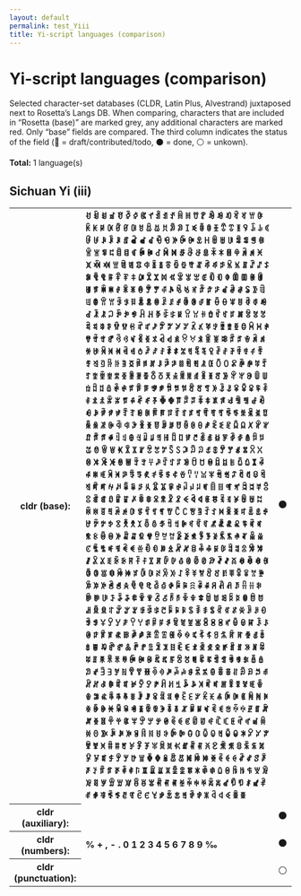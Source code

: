 ```yaml
---
layout: default
permalink: test_Yiii
title: Yi-script languages (comparison)
---
```


# Yi-script languages (comparison)

Selected character-set databases (CLDR, Latin Plus, Alvestrand) juxtaposed next to Rosetta’s Langs DB. When comparing, characters that are included in “Rosetta (base)” are marked grey, any additional characters are marked red. Only “base” fields are compared. The third column indicates the status of the field (🔴 = draft/contributed/todo, ⚫️ = done, ⚪️ = unkown).

**Total:** 1 language(s)

## Sichuan Yi (iii)

<table>
 <tr><th>cldr (base):</th><td><strong>ꀀ</strong> <strong>ꀁ</strong> <strong>ꀂ</strong> <strong>ꀃ</strong> <strong>ꀄ</strong> <strong>ꀅ</strong> <strong>ꀆ</strong> <strong>ꀇ</strong> <strong>ꀈ</strong> <strong>ꀉ</strong> <strong>ꀊ</strong> <strong>ꀋ</strong> <strong>ꀌ</strong> <strong>ꀍ</strong> <strong>ꀎ</strong> <strong>ꀏ</strong> <strong>ꀐ</strong> <strong>ꀑ</strong> <strong>ꀒ</strong> <strong>ꀓ</strong> <strong>ꀔ</strong> <strong>ꀕ</strong> <strong>ꀖ</strong> <strong>ꀗ</strong> <strong>ꀘ</strong> <strong>ꀙ</strong> <strong>ꀚ</strong> <strong>ꀛ</strong> <strong>ꀜ</strong> <strong>ꀝ</strong> <strong>ꀞ</strong> <strong>ꀟ</strong> <strong>ꀠ</strong> <strong>ꀡ</strong> <strong>ꀢ</strong> <strong>ꀣ</strong> <strong>ꀤ</strong> <strong>ꀥ</strong> <strong>ꀦ</strong> <strong>ꀧ</strong> <strong>ꀨ</strong> <strong>ꀩ</strong> <strong>ꀪ</strong> <strong>ꀫ</strong> <strong>ꀬ</strong> <strong>ꀭ</strong> <strong>ꀮ</strong> <strong>ꀯ</strong> <strong>ꀰ</strong> <strong>ꀱ</strong> <strong>ꀲ</strong> <strong>ꀳ</strong> <strong>ꀴ</strong> <strong>ꀵ</strong> <strong>ꀶ</strong> <strong>ꀷ</strong> <strong>ꀸ</strong> <strong>ꀹ</strong> <strong>ꀺ</strong> <strong>ꀻ</strong> <strong>ꀼ</strong> <strong>ꀽ</strong> <strong>ꀾ</strong> <strong>ꀿ</strong> <strong>ꁀ</strong> <strong>ꁁ</strong> <strong>ꁂ</strong> <strong>ꁃ</strong> <strong>ꁄ</strong> <strong>ꁅ</strong> <strong>ꁆ</strong> <strong>ꁇ</strong> <strong>ꁈ</strong> <strong>ꁉ</strong> <strong>ꁊ</strong> <strong>ꁋ</strong> <strong>ꁌ</strong> <strong>ꁍ</strong> <strong>ꁎ</strong> <strong>ꁏ</strong> <strong>ꁐ</strong> <strong>ꁑ</strong> <strong>ꁒ</strong> <strong>ꁓ</strong> <strong>ꁔ</strong> <strong>ꁕ</strong> <strong>ꁖ</strong> <strong>ꁗ</strong> <strong>ꁘ</strong> <strong>ꁙ</strong> <strong>ꁚ</strong> <strong>ꁛ</strong> <strong>ꁜ</strong> <strong>ꁝ</strong> <strong>ꁞ</strong> <strong>ꁟ</strong> <strong>ꁠ</strong> <strong>ꁡ</strong> <strong>ꁢ</strong> <strong>ꁣ</strong> <strong>ꁤ</strong> <strong>ꁥ</strong> <strong>ꁦ</strong> <strong>ꁧ</strong> <strong>ꁨ</strong> <strong>ꁩ</strong> <strong>ꁪ</strong> <strong>ꁫ</strong> <strong>ꁬ</strong> <strong>ꁭ</strong> <strong>ꁮ</strong> <strong>ꁯ</strong> <strong>ꁰ</strong> <strong>ꁱ</strong> <strong>ꁲ</strong> <strong>ꁳ</strong> <strong>ꁴ</strong> <strong>ꁵ</strong> <strong>ꁶ</strong> <strong>ꁷ</strong> <strong>ꁸ</strong> <strong>ꁹ</strong> <strong>ꁺ</strong> <strong>ꁻ</strong> <strong>ꁼ</strong> <strong>ꁽ</strong> <strong>ꁾ</strong> <strong>ꁿ</strong> <strong>ꂀ</strong> <strong>ꂁ</strong> <strong>ꂂ</strong> <strong>ꂃ</strong> <strong>ꂄ</strong> <strong>ꂅ</strong> <strong>ꂆ</strong> <strong>ꂇ</strong> <strong>ꂈ</strong> <strong>ꂉ</strong> <strong>ꂊ</strong> <strong>ꂋ</strong> <strong>ꂌ</strong> <strong>ꂍ</strong> <strong>ꂎ</strong> <strong>ꂏ</strong> <strong>ꂐ</strong> <strong>ꂑ</strong> <strong>ꂒ</strong> <strong>ꂓ</strong> <strong>ꂔ</strong> <strong>ꂕ</strong> <strong>ꂖ</strong> <strong>ꂗ</strong> <strong>ꂘ</strong> <strong>ꂙ</strong> <strong>ꂚ</strong> <strong>ꂛ</strong> <strong>ꂜ</strong> <strong>ꂝ</strong> <strong>ꂞ</strong> <strong>ꂟ</strong> <strong>ꂠ</strong> <strong>ꂡ</strong> <strong>ꂢ</strong> <strong>ꂣ</strong> <strong>ꂤ</strong> <strong>ꂥ</strong> <strong>ꂦ</strong> <strong>ꂧ</strong> <strong>ꂨ</strong> <strong>ꂩ</strong> <strong>ꂪ</strong> <strong>ꂫ</strong> <strong>ꂬ</strong> <strong>ꂭ</strong> <strong>ꂮ</strong> <strong>ꂯ</strong> <strong>ꂰ</strong> <strong>ꂱ</strong> <strong>ꂲ</strong> <strong>ꂳ</strong> <strong>ꂴ</strong> <strong>ꂵ</strong> <strong>ꂶ</strong> <strong>ꂷ</strong> <strong>ꂸ</strong> <strong>ꂹ</strong> <strong>ꂺ</strong> <strong>ꂻ</strong> <strong>ꂼ</strong> <strong>ꂽ</strong> <strong>ꂾ</strong> <strong>ꂿ</strong> <strong>ꃀ</strong> <strong>ꃁ</strong> <strong>ꃂ</strong> <strong>ꃃ</strong> <strong>ꃄ</strong> <strong>ꃅ</strong> <strong>ꃆ</strong> <strong>ꃇ</strong> <strong>ꃈ</strong> <strong>ꃉ</strong> <strong>ꃊ</strong> <strong>ꃋ</strong> <strong>ꃌ</strong> <strong>ꃍ</strong> <strong>ꃎ</strong> <strong>ꃏ</strong> <strong>ꃐ</strong> <strong>ꃑ</strong> <strong>ꃒ</strong> <strong>ꃓ</strong> <strong>ꃔ</strong> <strong>ꃕ</strong> <strong>ꃖ</strong> <strong>ꃗ</strong> <strong>ꃘ</strong> <strong>ꃙ</strong> <strong>ꃚ</strong> <strong>ꃛ</strong> <strong>ꃜ</strong> <strong>ꃝ</strong> <strong>ꃞ</strong> <strong>ꃟ</strong> <strong>ꃠ</strong> <strong>ꃡ</strong> <strong>ꃢ</strong> <strong>ꃣ</strong> <strong>ꃤ</strong> <strong>ꃥ</strong> <strong>ꃦ</strong> <strong>ꃧ</strong> <strong>ꃨ</strong> <strong>ꃩ</strong> <strong>ꃪ</strong> <strong>ꃫ</strong> <strong>ꃬ</strong> <strong>ꃭ</strong> <strong>ꃮ</strong> <strong>ꃯ</strong> <strong>ꃰ</strong> <strong>ꃱ</strong> <strong>ꃲ</strong> <strong>ꃳ</strong> <strong>ꃴ</strong> <strong>ꃵ</strong> <strong>ꃶ</strong> <strong>ꃷ</strong> <strong>ꃸ</strong> <strong>ꃹ</strong> <strong>ꃺ</strong> <strong>ꃻ</strong> <strong>ꃼ</strong> <strong>ꃽ</strong> <strong>ꃾ</strong> <strong>ꃿ</strong> <strong>ꄀ</strong> <strong>ꄁ</strong> <strong>ꄂ</strong> <strong>ꄃ</strong> <strong>ꄄ</strong> <strong>ꄅ</strong> <strong>ꄆ</strong> <strong>ꄇ</strong> <strong>ꄈ</strong> <strong>ꄉ</strong> <strong>ꄊ</strong> <strong>ꄋ</strong> <strong>ꄌ</strong> <strong>ꄍ</strong> <strong>ꄎ</strong> <strong>ꄏ</strong> <strong>ꄐ</strong> <strong>ꄑ</strong> <strong>ꄒ</strong> <strong>ꄓ</strong> <strong>ꄔ</strong> <strong>ꄕ</strong> <strong>ꄖ</strong> <strong>ꄗ</strong> <strong>ꄘ</strong> <strong>ꄙ</strong> <strong>ꄚ</strong> <strong>ꄛ</strong> <strong>ꄜ</strong> <strong>ꄝ</strong> <strong>ꄞ</strong> <strong>ꄟ</strong> <strong>ꄠ</strong> <strong>ꄡ</strong> <strong>ꄢ</strong> <strong>ꄣ</strong> <strong>ꄤ</strong> <strong>ꄥ</strong> <strong>ꄦ</strong> <strong>ꄧ</strong> <strong>ꄨ</strong> <strong>ꄩ</strong> <strong>ꄪ</strong> <strong>ꄫ</strong> <strong>ꄬ</strong> <strong>ꄭ</strong> <strong>ꄮ</strong> <strong>ꄯ</strong> <strong>ꄰ</strong> <strong>ꄱ</strong> <strong>ꄲ</strong> <strong>ꄳ</strong> <strong>ꄴ</strong> <strong>ꄵ</strong> <strong>ꄶ</strong> <strong>ꄷ</strong> <strong>ꄸ</strong> <strong>ꄹ</strong> <strong>ꄺ</strong> <strong>ꄻ</strong> <strong>ꄼ</strong> <strong>ꄽ</strong> <strong>ꄾ</strong> <strong>ꄿ</strong> <strong>ꅀ</strong> <strong>ꅁ</strong> <strong>ꅂ</strong> <strong>ꅃ</strong> <strong>ꅄ</strong> <strong>ꅅ</strong> <strong>ꅆ</strong> <strong>ꅇ</strong> <strong>ꅈ</strong> <strong>ꅉ</strong> <strong>ꅊ</strong> <strong>ꅋ</strong> <strong>ꅌ</strong> <strong>ꅍ</strong> <strong>ꅎ</strong> <strong>ꅏ</strong> <strong>ꅐ</strong> <strong>ꅑ</strong> <strong>ꅒ</strong> <strong>ꅓ</strong> <strong>ꅔ</strong> <strong>ꅕ</strong> <strong>ꅖ</strong> <strong>ꅗ</strong> <strong>ꅘ</strong> <strong>ꅙ</strong> <strong>ꅚ</strong> <strong>ꅛ</strong> <strong>ꅜ</strong> <strong>ꅝ</strong> <strong>ꅞ</strong> <strong>ꅟ</strong> <strong>ꅠ</strong> <strong>ꅡ</strong> <strong>ꅢ</strong> <strong>ꅣ</strong> <strong>ꅤ</strong> <strong>ꅥ</strong> <strong>ꅦ</strong> <strong>ꅧ</strong> <strong>ꅨ</strong> <strong>ꅩ</strong> <strong>ꅪ</strong> <strong>ꅫ</strong> <strong>ꅬ</strong> <strong>ꅭ</strong> <strong>ꅮ</strong> <strong>ꅯ</strong> <strong>ꅰ</strong> <strong>ꅱ</strong> <strong>ꅲ</strong> <strong>ꅳ</strong> <strong>ꅴ</strong> <strong>ꅵ</strong> <strong>ꅶ</strong> <strong>ꅷ</strong> <strong>ꅸ</strong> <strong>ꅹ</strong> <strong>ꅺ</strong> <strong>ꅻ</strong> <strong>ꅼ</strong> <strong>ꅽ</strong> <strong>ꅾ</strong> <strong>ꅿ</strong> <strong>ꆀ</strong> <strong>ꆁ</strong> <strong>ꆂ</strong> <strong>ꆃ</strong> <strong>ꆄ</strong> <strong>ꆅ</strong> <strong>ꆆ</strong> <strong>ꆇ</strong> <strong>ꆈ</strong> <strong>ꆉ</strong> <strong>ꆊ</strong> <strong>ꆋ</strong> <strong>ꆌ</strong> <strong>ꆍ</strong> <strong>ꆎ</strong> <strong>ꆏ</strong> <strong>ꆐ</strong> <strong>ꆑ</strong> <strong>ꆒ</strong> <strong>ꆓ</strong> <strong>ꆔ</strong> <strong>ꆕ</strong> <strong>ꆖ</strong> <strong>ꆗ</strong> <strong>ꆘ</strong> <strong>ꆙ</strong> <strong>ꆚ</strong> <strong>ꆛ</strong> <strong>ꆜ</strong> <strong>ꆝ</strong> <strong>ꆞ</strong> <strong>ꆟ</strong> <strong>ꆠ</strong> <strong>ꆡ</strong> <strong>ꆢ</strong> <strong>ꆣ</strong> <strong>ꆤ</strong> <strong>ꆥ</strong> <strong>ꆦ</strong> <strong>ꆧ</strong> <strong>ꆨ</strong> <strong>ꆩ</strong> <strong>ꆪ</strong> <strong>ꆫ</strong> <strong>ꆬ</strong> <strong>ꆭ</strong> <strong>ꆮ</strong> <strong>ꆯ</strong> <strong>ꆰ</strong> <strong>ꆱ</strong> <strong>ꆲ</strong> <strong>ꆳ</strong> <strong>ꆴ</strong> <strong>ꆵ</strong> <strong>ꆶ</strong> <strong>ꆷ</strong> <strong>ꆸ</strong> <strong>ꆹ</strong> <strong>ꆺ</strong> <strong>ꆻ</strong> <strong>ꆼ</strong> <strong>ꆽ</strong> <strong>ꆾ</strong> <strong>ꆿ</strong> <strong>ꇀ</strong> <strong>ꇁ</strong> <strong>ꇂ</strong> <strong>ꇃ</strong> <strong>ꇄ</strong> <strong>ꇅ</strong> <strong>ꇆ</strong> <strong>ꇇ</strong> <strong>ꇈ</strong> <strong>ꇉ</strong> <strong>ꇊ</strong> <strong>ꇋ</strong> <strong>ꇌ</strong> <strong>ꇍ</strong> <strong>ꇎ</strong> <strong>ꇏ</strong> <strong>ꇐ</strong> <strong>ꇑ</strong> <strong>ꇒ</strong> <strong>ꇓ</strong> <strong>ꇔ</strong> <strong>ꇕ</strong> <strong>ꇖ</strong> <strong>ꇗ</strong> <strong>ꇘ</strong> <strong>ꇙ</strong> <strong>ꇚ</strong> <strong>ꇛ</strong> <strong>ꇜ</strong> <strong>ꇝ</strong> <strong>ꇞ</strong> <strong>ꇟ</strong> <strong>ꇠ</strong> <strong>ꇡ</strong> <strong>ꇢ</strong> <strong>ꇣ</strong> <strong>ꇤ</strong> <strong>ꇥ</strong> <strong>ꇦ</strong> <strong>ꇧ</strong> <strong>ꇨ</strong> <strong>ꇩ</strong> <strong>ꇪ</strong> <strong>ꇫ</strong> <strong>ꇬ</strong> <strong>ꇭ</strong> <strong>ꇮ</strong> <strong>ꇯ</strong> <strong>ꇰ</strong> <strong>ꇱ</strong> <strong>ꇲ</strong> <strong>ꇳ</strong> <strong>ꇴ</strong> <strong>ꇵ</strong> <strong>ꇶ</strong> <strong>ꇷ</strong> <strong>ꇸ</strong> <strong>ꇹ</strong> <strong>ꇺ</strong> <strong>ꇻ</strong> <strong>ꇼ</strong> <strong>ꇽ</strong> <strong>ꇾ</strong> <strong>ꇿ</strong> <strong>ꈀ</strong> <strong>ꈁ</strong> <strong>ꈂ</strong> <strong>ꈃ</strong> <strong>ꈄ</strong> <strong>ꈅ</strong> <strong>ꈆ</strong> <strong>ꈇ</strong> <strong>ꈈ</strong> <strong>ꈉ</strong> <strong>ꈊ</strong> <strong>ꈋ</strong> <strong>ꈌ</strong> <strong>ꈍ</strong> <strong>ꈎ</strong> <strong>ꈏ</strong> <strong>ꈐ</strong> <strong>ꈑ</strong> <strong>ꈒ</strong> <strong>ꈓ</strong> <strong>ꈔ</strong> <strong>ꈕ</strong> <strong>ꈖ</strong> <strong>ꈗ</strong> <strong>ꈘ</strong> <strong>ꈙ</strong> <strong>ꈚ</strong> <strong>ꈛ</strong> <strong>ꈜ</strong> <strong>ꈝ</strong> <strong>ꈞ</strong> <strong>ꈟ</strong> <strong>ꈠ</strong> <strong>ꈡ</strong> <strong>ꈢ</strong> <strong>ꈣ</strong> <strong>ꈤ</strong> <strong>ꈥ</strong> <strong>ꈦ</strong> <strong>ꈧ</strong> <strong>ꈨ</strong> <strong>ꈩ</strong> <strong>ꈪ</strong> <strong>ꈫ</strong> <strong>ꈬ</strong> <strong>ꈭ</strong> <strong>ꈮ</strong> <strong>ꈯ</strong> <strong>ꈰ</strong> <strong>ꈱ</strong> <strong>ꈲ</strong> <strong>ꈳ</strong> <strong>ꈴ</strong> <strong>ꈵ</strong> <strong>ꈶ</strong> <strong>ꈷ</strong> <strong>ꈸ</strong> <strong>ꈹ</strong> <strong>ꈺ</strong> <strong>ꈻ</strong> <strong>ꈼ</strong> <strong>ꈽ</strong> <strong>ꈾ</strong> <strong>ꈿ</strong> <strong>ꉀ</strong> <strong>ꉁ</strong> <strong>ꉂ</strong> <strong>ꉃ</strong> <strong>ꉄ</strong> <strong>ꉅ</strong> <strong>ꉆ</strong> <strong>ꉇ</strong> <strong>ꉈ</strong> <strong>ꉉ</strong> <strong>ꉊ</strong> <strong>ꉋ</strong> <strong>ꉌ</strong> <strong>ꉍ</strong> <strong>ꉎ</strong> <strong>ꉏ</strong> <strong>ꉐ</strong> <strong>ꉑ</strong> <strong>ꉒ</strong> <strong>ꉓ</strong> <strong>ꉔ</strong> <strong>ꉕ</strong> <strong>ꉖ</strong> <strong>ꉗ</strong> <strong>ꉘ</strong> <strong>ꉙ</strong> <strong>ꉚ</strong> <strong>ꉛ</strong> <strong>ꉜ</strong> <strong>ꉝ</strong> <strong>ꉞ</strong> <strong>ꉟ</strong> <strong>ꉠ</strong> <strong>ꉡ</strong> <strong>ꉢ</strong> <strong>ꉣ</strong> <strong>ꉤ</strong> <strong>ꉥ</strong> <strong>ꉦ</strong> <strong>ꉧ</strong> <strong>ꉨ</strong> <strong>ꉩ</strong> <strong>ꉪ</strong> <strong>ꉫ</strong> <strong>ꉬ</strong> <strong>ꉭ</strong> <strong>ꉮ</strong> <strong>ꉯ</strong> <strong>ꉰ</strong> <strong>ꉱ</strong> <strong>ꉲ</strong> <strong>ꉳ</strong> <strong>ꉴ</strong> <strong>ꉵ</strong> <strong>ꉶ</strong> <strong>ꉷ</strong> <strong>ꉸ</strong> <strong>ꉹ</strong> <strong>ꉺ</strong> <strong>ꉻ</strong> <strong>ꉼ</strong> <strong>ꉽ</strong> <strong>ꉾ</strong> <strong>ꉿ</strong> <strong>ꊀ</strong> <strong>ꊁ</strong> <strong>ꊂ</strong> <strong>ꊃ</strong> <strong>ꊄ</strong> <strong>ꊅ</strong> <strong>ꊆ</strong> <strong>ꊇ</strong> <strong>ꊈ</strong> <strong>ꊉ</strong> <strong>ꊊ</strong> <strong>ꊋ</strong> <strong>ꊌ</strong> <strong>ꊍ</strong> <strong>ꊎ</strong> <strong>ꊏ</strong> <strong>ꊐ</strong> <strong>ꊑ</strong> <strong>ꊒ</strong> <strong>ꊓ</strong> <strong>ꊔ</strong> <strong>ꊕ</strong> <strong>ꊖ</strong> <strong>ꊗ</strong> <strong>ꊘ</strong> <strong>ꊙ</strong> <strong>ꊚ</strong> <strong>ꊛ</strong> <strong>ꊜ</strong> <strong>ꊝ</strong> <strong>ꊞ</strong> <strong>ꊟ</strong> <strong>ꊠ</strong> <strong>ꊡ</strong> <strong>ꊢ</strong> <strong>ꊣ</strong> <strong>ꊤ</strong> <strong>ꊥ</strong> <strong>ꊦ</strong> <strong>ꊧ</strong> <strong>ꊨ</strong> <strong>ꊩ</strong> <strong>ꊪ</strong> <strong>ꊫ</strong> <strong>ꊬ</strong> <strong>ꊭ</strong> <strong>ꊮ</strong> <strong>ꊯ</strong> <strong>ꊰ</strong> <strong>ꊱ</strong> <strong>ꊲ</strong> <strong>ꊳ</strong> <strong>ꊴ</strong> <strong>ꊵ</strong> <strong>ꊶ</strong> <strong>ꊷ</strong> <strong>ꊸ</strong> <strong>ꊹ</strong> <strong>ꊺ</strong> <strong>ꊻ</strong> <strong>ꊼ</strong> <strong>ꊽ</strong> <strong>ꊾ</strong> <strong>ꊿ</strong> <strong>ꋀ</strong> <strong>ꋁ</strong> <strong>ꋂ</strong> <strong>ꋃ</strong> <strong>ꋄ</strong> <strong>ꋅ</strong> <strong>ꋆ</strong> <strong>ꋇ</strong> <strong>ꋈ</strong> <strong>ꋉ</strong> <strong>ꋊ</strong> <strong>ꋋ</strong> <strong>ꋌ</strong> <strong>ꋍ</strong> <strong>ꋎ</strong> <strong>ꋏ</strong> <strong>ꋐ</strong> <strong>ꋑ</strong> <strong>ꋒ</strong> <strong>ꋓ</strong> <strong>ꋔ</strong> <strong>ꋕ</strong> <strong>ꋖ</strong> <strong>ꋗ</strong> <strong>ꋘ</strong> <strong>ꋙ</strong> <strong>ꋚ</strong> <strong>ꋛ</strong> <strong>ꋜ</strong> <strong>ꋝ</strong> <strong>ꋞ</strong> <strong>ꋟ</strong> <strong>ꋠ</strong> <strong>ꋡ</strong> <strong>ꋢ</strong> <strong>ꋣ</strong> <strong>ꋤ</strong> <strong>ꋥ</strong> <strong>ꋦ</strong> <strong>ꋧ</strong> <strong>ꋨ</strong> <strong>ꋩ</strong> <strong>ꋪ</strong> <strong>ꋫ</strong> <strong>ꋬ</strong> <strong>ꋭ</strong> <strong>ꋮ</strong> <strong>ꋯ</strong> <strong>ꋰ</strong> <strong>ꋱ</strong> <strong>ꋲ</strong> <strong>ꋳ</strong> <strong>ꋴ</strong> <strong>ꋵ</strong> <strong>ꋶ</strong> <strong>ꋷ</strong> <strong>ꋸ</strong> <strong>ꋹ</strong> <strong>ꋺ</strong> <strong>ꋻ</strong> <strong>ꋼ</strong> <strong>ꋽ</strong> <strong>ꋾ</strong> <strong>ꋿ</strong> <strong>ꌀ</strong> <strong>ꌁ</strong> <strong>ꌂ</strong> <strong>ꌃ</strong> <strong>ꌄ</strong> <strong>ꌅ</strong> <strong>ꌆ</strong> <strong>ꌇ</strong> <strong>ꌈ</strong> <strong>ꌉ</strong> <strong>ꌊ</strong> <strong>ꌋ</strong> <strong>ꌌ</strong> <strong>ꌍ</strong> <strong>ꌎ</strong> <strong>ꌏ</strong> <strong>ꌐ</strong> <strong>ꌑ</strong> <strong>ꌒ</strong> <strong>ꌓ</strong> <strong>ꌔ</strong> <strong>ꌕ</strong> <strong>ꌖ</strong> <strong>ꌗ</strong> <strong>ꌘ</strong> <strong>ꌙ</strong> <strong>ꌚ</strong> <strong>ꌛ</strong> <strong>ꌜ</strong> <strong>ꌝ</strong> <strong>ꌞ</strong> <strong>ꌟ</strong> <strong>ꌠ</strong> <strong>ꌡ</strong> <strong>ꌢ</strong> <strong>ꌣ</strong> <strong>ꌤ</strong> <strong>ꌥ</strong> <strong>ꌦ</strong> <strong>ꌧ</strong> <strong>ꌨ</strong> <strong>ꌩ</strong> <strong>ꌪ</strong> <strong>ꌫ</strong> <strong>ꌬ</strong> <strong>ꌭ</strong> <strong>ꌮ</strong> <strong>ꌯ</strong> <strong>ꌰ</strong> <strong>ꌱ</strong> <strong>ꌲ</strong> <strong>ꌳ</strong> <strong>ꌴ</strong> <strong>ꌵ</strong> <strong>ꌶ</strong> <strong>ꌷ</strong> <strong>ꌸ</strong> <strong>ꌹ</strong> <strong>ꌺ</strong> <strong>ꌻ</strong> <strong>ꌼ</strong> <strong>ꌽ</strong> <strong>ꌾ</strong> <strong>ꌿ</strong> <strong>ꍀ</strong> <strong>ꍁ</strong> <strong>ꍂ</strong> <strong>ꍃ</strong> <strong>ꍄ</strong> <strong>ꍅ</strong> <strong>ꍆ</strong> <strong>ꍇ</strong> <strong>ꍈ</strong> <strong>ꍉ</strong> <strong>ꍊ</strong> <strong>ꍋ</strong> <strong>ꍌ</strong> <strong>ꍍ</strong> <strong>ꍎ</strong> <strong>ꍏ</strong> <strong>ꍐ</strong> <strong>ꍑ</strong> <strong>ꍒ</strong> <strong>ꍓ</strong> <strong>ꍔ</strong> <strong>ꍕ</strong> <strong>ꍖ</strong> <strong>ꍗ</strong> <strong>ꍘ</strong> <strong>ꍙ</strong> <strong>ꍚ</strong> <strong>ꍛ</strong> <strong>ꍜ</strong> <strong>ꍝ</strong> <strong>ꍞ</strong> <strong>ꍟ</strong> <strong>ꍠ</strong> <strong>ꍡ</strong> <strong>ꍢ</strong> <strong>ꍣ</strong> <strong>ꍤ</strong> <strong>ꍥ</strong> <strong>ꍦ</strong> <strong>ꍧ</strong> <strong>ꍨ</strong> <strong>ꍩ</strong> <strong>ꍪ</strong> <strong>ꍫ</strong> <strong>ꍬ</strong> <strong>ꍭ</strong> <strong>ꍮ</strong> <strong>ꍯ</strong> <strong>ꍰ</strong> <strong>ꍱ</strong> <strong>ꍲ</strong> <strong>ꍳ</strong> <strong>ꍴ</strong> <strong>ꍵ</strong> <strong>ꍶ</strong> <strong>ꍷ</strong> <strong>ꍸ</strong> <strong>ꍹ</strong> <strong>ꍺ</strong> <strong>ꍻ</strong> <strong>ꍼ</strong> <strong>ꍽ</strong> <strong>ꍾ</strong> <strong>ꍿ</strong> <strong>ꎀ</strong> <strong>ꎁ</strong> <strong>ꎂ</strong> <strong>ꎃ</strong> <strong>ꎄ</strong> <strong>ꎅ</strong> <strong>ꎆ</strong> <strong>ꎇ</strong> <strong>ꎈ</strong> <strong>ꎉ</strong> <strong>ꎊ</strong> <strong>ꎋ</strong> <strong>ꎌ</strong> <strong>ꎍ</strong> <strong>ꎎ</strong> <strong>ꎏ</strong> <strong>ꎐ</strong> <strong>ꎑ</strong> <strong>ꎒ</strong> <strong>ꎓ</strong> <strong>ꎔ</strong> <strong>ꎕ</strong> <strong>ꎖ</strong> <strong>ꎗ</strong> <strong>ꎘ</strong> <strong>ꎙ</strong> <strong>ꎚ</strong> <strong>ꎛ</strong> <strong>ꎜ</strong> <strong>ꎝ</strong> <strong>ꎞ</strong> <strong>ꎟ</strong> <strong>ꎠ</strong> <strong>ꎡ</strong> <strong>ꎢ</strong> <strong>ꎣ</strong> <strong>ꎤ</strong> <strong>ꎥ</strong> <strong>ꎦ</strong> <strong>ꎧ</strong> <strong>ꎨ</strong> <strong>ꎩ</strong> <strong>ꎪ</strong> <strong>ꎫ</strong> <strong>ꎬ</strong> <strong>ꎭ</strong> <strong>ꎮ</strong> <strong>ꎯ</strong> <strong>ꎰ</strong> <strong>ꎱ</strong> <strong>ꎲ</strong> <strong>ꎳ</strong> <strong>ꎴ</strong> <strong>ꎵ</strong> <strong>ꎶ</strong> <strong>ꎷ</strong> <strong>ꎸ</strong> <strong>ꎹ</strong> <strong>ꎺ</strong> <strong>ꎻ</strong> <strong>ꎼ</strong> <strong>ꎽ</strong> <strong>ꎾ</strong> <strong>ꎿ</strong> <strong>ꏀ</strong> <strong>ꏁ</strong> <strong>ꏂ</strong> <strong>ꏃ</strong> <strong>ꏄ</strong> <strong>ꏅ</strong> <strong>ꏆ</strong> <strong>ꏇ</strong> <strong>ꏈ</strong> <strong>ꏉ</strong> <strong>ꏊ</strong> <strong>ꏋ</strong> <strong>ꏌ</strong> <strong>ꏍ</strong> <strong>ꏎ</strong> <strong>ꏏ</strong> <strong>ꏐ</strong> <strong>ꏑ</strong> <strong>ꏒ</strong> <strong>ꏓ</strong> <strong>ꏔ</strong> <strong>ꏕ</strong> <strong>ꏖ</strong> <strong>ꏗ</strong> <strong>ꏘ</strong> <strong>ꏙ</strong> <strong>ꏚ</strong> <strong>ꏛ</strong> <strong>ꏜ</strong> <strong>ꏝ</strong> <strong>ꏞ</strong> <strong>ꏟ</strong> <strong>ꏠ</strong> <strong>ꏡ</strong> <strong>ꏢ</strong> <strong>ꏣ</strong> <strong>ꏤ</strong> <strong>ꏥ</strong> <strong>ꏦ</strong> <strong>ꏧ</strong> <strong>ꏨ</strong> <strong>ꏩ</strong> <strong>ꏪ</strong> <strong>ꏫ</strong> <strong>ꏬ</strong> <strong>ꏭ</strong> <strong>ꏮ</strong> <strong>ꏯ</strong> <strong>ꏰ</strong> <strong>ꏱ</strong> <strong>ꏲ</strong> <strong>ꏳ</strong> <strong>ꏴ</strong> <strong>ꏵ</strong> <strong>ꏶ</strong> <strong>ꏷ</strong> <strong>ꏸ</strong> <strong>ꏹ</strong> <strong>ꏺ</strong> <strong>ꏻ</strong> <strong>ꏼ</strong> <strong>ꏽ</strong> <strong>ꏾ</strong> <strong>ꏿ</strong> <strong>ꐀ</strong> <strong>ꐁ</strong> <strong>ꐂ</strong> <strong>ꐃ</strong> <strong>ꐄ</strong> <strong>ꐅ</strong> <strong>ꐆ</strong> <strong>ꐇ</strong> <strong>ꐈ</strong> <strong>ꐉ</strong> <strong>ꐊ</strong> <strong>ꐋ</strong> <strong>ꐌ</strong> <strong>ꐍ</strong> <strong>ꐎ</strong> <strong>ꐏ</strong> <strong>ꐐ</strong> <strong>ꐑ</strong> <strong>ꐒ</strong> <strong>ꐓ</strong> <strong>ꐔ</strong> <strong>ꐕ</strong> <strong>ꐖ</strong> <strong>ꐗ</strong> <strong>ꐘ</strong> <strong>ꐙ</strong> <strong>ꐚ</strong> <strong>ꐛ</strong> <strong>ꐜ</strong> <strong>ꐝ</strong> <strong>ꐞ</strong> <strong>ꐟ</strong> <strong>ꐠ</strong> <strong>ꐡ</strong> <strong>ꐢ</strong> <strong>ꐣ</strong> <strong>ꐤ</strong> <strong>ꐥ</strong> <strong>ꐦ</strong> <strong>ꐧ</strong> <strong>ꐨ</strong> <strong>ꐩ</strong> <strong>ꐪ</strong> <strong>ꐫ</strong> <strong>ꐬ</strong> <strong>ꐭ</strong> <strong>ꐮ</strong> <strong>ꐯ</strong> <strong>ꐰ</strong> <strong>ꐱ</strong> <strong>ꐲ</strong> <strong>ꐳ</strong> <strong>ꐴ</strong> <strong>ꐵ</strong> <strong>ꐶ</strong> <strong>ꐷ</strong> <strong>ꐸ</strong> <strong>ꐹ</strong> <strong>ꐺ</strong> <strong>ꐻ</strong> <strong>ꐼ</strong> <strong>ꐽ</strong> <strong>ꐾ</strong> <strong>ꐿ</strong> <strong>ꑀ</strong> <strong>ꑁ</strong> <strong>ꑂ</strong> <strong>ꑃ</strong> <strong>ꑄ</strong> <strong>ꑅ</strong> <strong>ꑆ</strong> <strong>ꑇ</strong> <strong>ꑈ</strong> <strong>ꑉ</strong> <strong>ꑊ</strong> <strong>ꑋ</strong> <strong>ꑌ</strong> <strong>ꑍ</strong> <strong>ꑎ</strong> <strong>ꑏ</strong> <strong>ꑐ</strong> <strong>ꑑ</strong> <strong>ꑒ</strong> <strong>ꑓ</strong> <strong>ꑔ</strong> <strong>ꑕ</strong> <strong>ꑖ</strong> <strong>ꑗ</strong> <strong>ꑘ</strong> <strong>ꑙ</strong> <strong>ꑚ</strong> <strong>ꑛ</strong> <strong>ꑜ</strong> <strong>ꑝ</strong> <strong>ꑞ</strong> <strong>ꑟ</strong> <strong>ꑠ</strong> <strong>ꑡ</strong> <strong>ꑢ</strong> <strong>ꑣ</strong> <strong>ꑤ</strong> <strong>ꑥ</strong> <strong>ꑦ</strong> <strong>ꑧ</strong> <strong>ꑨ</strong> <strong>ꑩ</strong> <strong>ꑪ</strong> <strong>ꑫ</strong> <strong>ꑬ</strong> <strong>ꑭ</strong> <strong>ꑮ</strong> <strong>ꑯ</strong> <strong>ꑰ</strong> <strong>ꑱ</strong> <strong>ꑲ</strong> <strong>ꑳ</strong> <strong>ꑴ</strong> <strong>ꑵ</strong> <strong>ꑶ</strong> <strong>ꑷ</strong> <strong>ꑸ</strong> <strong>ꑹ</strong> <strong>ꑺ</strong> <strong>ꑻ</strong> <strong>ꑼ</strong> <strong>ꑽ</strong> <strong>ꑾ</strong> <strong>ꑿ</strong> <strong>ꒀ</strong> <strong>ꒁ</strong> <strong>ꒂ</strong> <strong>ꒃ</strong> <strong>ꒄ</strong> <strong>ꒅ</strong> <strong>ꒆ</strong> <strong>ꒇ</strong> <strong>ꒈ</strong> <strong>ꒉ</strong> <strong>ꒊ</strong> <strong>ꒋ</strong> <strong>ꒌ</strong> </td><td>⚫️</td></tr>
<tr><th>cldr (auxiliary):</th><td><span></span> </td><td>⚫️</td></tr>
<tr><th>cldr (numbers):</th><td><strong>%</strong> <strong>+</strong> <strong>,</strong> <strong>-</strong> <strong>.</strong> <strong>0</strong> <strong>1</strong> <strong>2</strong> <strong>3</strong> <strong>4</strong> <strong>5</strong> <strong>6</strong> <strong>7</strong> <strong>8</strong> <strong>9</strong> <strong>‰</strong> </td><td>⚫️</td></tr>
<tr><th>cldr (punctuation):</th><td><span></span> </td><td>⚪️</td></tr>
 </table>

